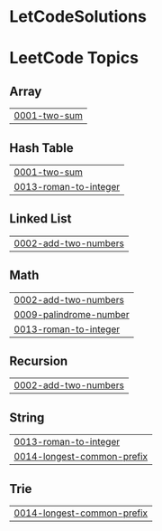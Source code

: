 # LetCodeSolutions
<!---LeetCode Topics Start-->
# LeetCode Topics
## Array
|  |
| ------- |
| [0001-two-sum](https://github.com/Joao-lucas-felix/LetCodeSolutions/tree/master/0001-two-sum) |
## Hash Table
|  |
| ------- |
| [0001-two-sum](https://github.com/Joao-lucas-felix/LetCodeSolutions/tree/master/0001-two-sum) |
| [0013-roman-to-integer](https://github.com/Joao-lucas-felix/LetCodeSolutions/tree/master/0013-roman-to-integer) |
## Linked List
|  |
| ------- |
| [0002-add-two-numbers](https://github.com/Joao-lucas-felix/LetCodeSolutions/tree/master/0002-add-two-numbers) |
## Math
|  |
| ------- |
| [0002-add-two-numbers](https://github.com/Joao-lucas-felix/LetCodeSolutions/tree/master/0002-add-two-numbers) |
| [0009-palindrome-number](https://github.com/Joao-lucas-felix/LetCodeSolutions/tree/master/0009-palindrome-number) |
| [0013-roman-to-integer](https://github.com/Joao-lucas-felix/LetCodeSolutions/tree/master/0013-roman-to-integer) |
## Recursion
|  |
| ------- |
| [0002-add-two-numbers](https://github.com/Joao-lucas-felix/LetCodeSolutions/tree/master/0002-add-two-numbers) |
## String
|  |
| ------- |
| [0013-roman-to-integer](https://github.com/Joao-lucas-felix/LetCodeSolutions/tree/master/0013-roman-to-integer) |
| [0014-longest-common-prefix](https://github.com/Joao-lucas-felix/LetCodeSolutions/tree/master/0014-longest-common-prefix) |
## Trie
|  |
| ------- |
| [0014-longest-common-prefix](https://github.com/Joao-lucas-felix/LetCodeSolutions/tree/master/0014-longest-common-prefix) |
<!---LeetCode Topics End-->